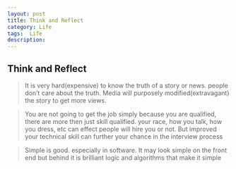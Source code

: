 ```yaml
---
layout: post
title: Think and Reflect
category: Life
tags:  Life
description:  
---
```


## Think and Reflect

> It is very hard(expensive) to know the truth of a story or news. people don’t care about the truth. Media will purposely modified(extravagant) the story to get more views.



> You are not going to get the job simply because you are qualified, there are more then just skill qualified. your race, how you talk, how you dress, etc can effect people will hire you or not. But improved your technical skill can further your chance in the interview process


>Simple is good. especially in software. It may look simple on the front end but behind it is brilliant logic and algorithms that make it simple